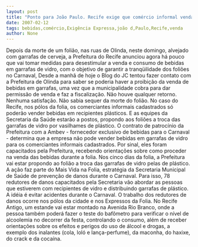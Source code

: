 ```yaml
---
layout: post
title: "Ponto para João Paulo. Recife exige que comércio informal venda bebidas em recipientes plásticos"
date: 2007-02-12
tags: bebidas,comércio,Exigência Expressa,joão d,Paulo,Recife,venda
author: None
---
```

Depois da morte de um folião, nas ruas de Olinda, neste domingo, alvejado com garrafas de cerveja, a Prefeitura do Recife anunciou agora há pouco que vai tomar medidas para desestimular a venda e consumo de bebidas em garrafas de vidro, com o objetivo de garantir a tranqüilidade dos foliões no Carnaval, 
Desde a manhã de hoje o Blog do JC tentou fazer contato com a Prefeitura de Olinda para saber se poderia haver a proibição da venda de bebidas em garrafas, uma vez que a municipalidade cobra para dar permissão de venda e faz a fiscalização. Não houve qualquer retorno. Nenhuma satisfação. Não sabia sequer da morte do folião.
No caso do Recife, nos pólos da folia, os comerciantes informais cadastrados só poderão vender bebidas em recipientes plásticos. E as equipes da Secretaria da Saúde estarão a postos, propondo aos foliões a troca das garrafas de vidro por vasilhames de plástico.
O contrato de patrocínio da Prefeitura com a Ambev - fornecedor exclusivo de bebidas para o Carnaval - determina que a empresa não pode vender bebidas em garrafas de vidro para os comerciantes informais cadastrados. Por sinal, eles foram capacitados pela Prefeitura, recebendo orientações sobre como proceder na venda das bebidas durante a folia.
Nos cinco dias da folia, a Prefeitura vai estar propondo ao folião a troca das garrafas de vidro pelas de plástico. A ação faz parte do Mais Vida na Folia, estratégia da Secretaria Municipal de Saúde de prevenção de danos durante o Carnaval. Para isso, 78 redutores de danos capacitados pela Secretaria vão abordar as pessoas que estiverem com recipientes de vidro e distribuindo garrafas de plástico. A idéia é evitar acidentes durante o Carnaval. 
O trabalho dos redutores de danos ocorre nos pólos da cidade e nos Expressos da Folia. No Recife Antigo, um estande vai estar montado na Avenida Rio Branco, onde a pessoa também poderá fazer o teste do bafômetro para verificar o nível de alcoolemia no decorrer da festa, controlando o consumo, além de receber orientações sobre os efeitos e perigos do uso de álcool e drogas, a exemplo dos inalantes (cola, loló e lança-perfume), da maconha, do haxixe, do crack e da cocaína.  